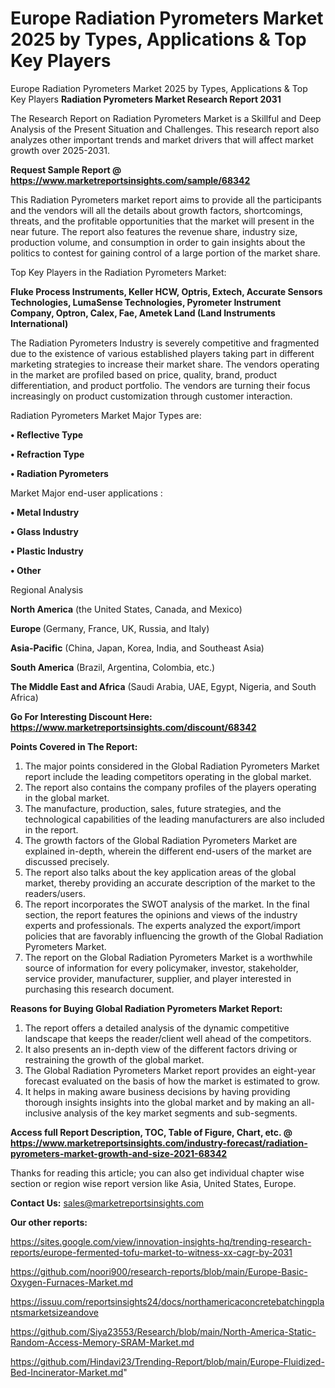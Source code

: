 # Europe Radiation Pyrometers Market 2025 by Types, Applications & Top Key Players
Europe Radiation Pyrometers Market 2025 by Types, Applications & Top Key Players
<strong>Radiation Pyrometers Market Research Report 2031</strong>

The Research Report on Radiation Pyrometers Market is a Skillful and Deep Analysis of the Present Situation and Challenges. This research report also analyzes other important trends and market drivers that will affect market growth over 2025-2031.

<strong>Request Sample Report @ <a href=https://www.marketreportsinsights.com/sample/68342>https://www.marketreportsinsights.com/sample/68342</a></strong>

This Radiation Pyrometers market report aims to provide all the participants and the vendors will all the details about growth factors, shortcomings, threats, and the profitable opportunities that the market will present in the near future. The report also features the revenue share, industry size, production volume, and consumption in order to gain insights about the politics to contest for gaining control of a large portion of the market share.

Top Key Players in the Radiation Pyrometers Market:

<strong>Fluke Process Instruments, Keller HCW, Optris, Extech, Accurate Sensors Technologies, LumaSense Technologies, Pyrometer Instrument Company, Optron, Calex, Fae, Ametek Land (Land Instruments International)</strong>

The Radiation Pyrometers Industry is severely competitive and fragmented due to the existence of various established players taking part in different marketing strategies to increase their market share. The vendors operating in the market are profiled based on price, quality, brand, product differentiation, and product portfolio. The vendors are turning their focus increasingly on product customization through customer interaction.

Radiation Pyrometers Market Major Types are:

<strong>• Reflective Type

• Refraction Type

• Radiation Pyrometers</strong>

Market Major end-user applications :

<strong>• Metal Industry

• Glass Industry

• Plastic Industry

• Other</strong>

Regional Analysis

</u><strong><b>North America</b></strong> (the United States, Canada, and Mexico)

<strong><b>Europe </b></strong>(Germany, France, UK, Russia, and Italy)

<strong><b>Asia-Pacific</b></strong> (China, Japan, Korea, India, and Southeast Asia)

<strong><b>South America</b></strong> (Brazil, Argentina, Colombia, etc.)

<strong><b>The Middle East and Africa</b></strong> (Saudi Arabia, UAE, Egypt, Nigeria, and South Africa)

<strong>Go For Interesting Discount Here: <a href=https://www.marketreportsinsights.com/discount/68342>https://www.marketreportsinsights.com/discount/68342</a></strong>

<strong>Points Covered in The Report:</strong>
<ol>
  <li>The major points considered in the Global Radiation Pyrometers Market report include the leading competitors operating in the global market.</li>
  <li>The report also contains the company profiles of the players operating in the global market.</li>
  <li>The manufacture, production, sales, future strategies, and the technological capabilities of the leading manufacturers are also included in the report.</li>
  <li>The growth factors of the Global Radiation Pyrometers Market are explained in-depth, wherein the different end-users of the market are discussed precisely.</li>
  <li>The report also talks about the key application areas of the global market, thereby providing an accurate description of the market to the readers/users.</li>
  <li>The report incorporates the SWOT analysis of the market. In the final section, the report features the opinions and views of the industry experts and professionals. The experts analyzed the export/import policies that are favorably influencing the growth of the Global Radiation Pyrometers Market.</li>
  <li>The report on the Global Radiation Pyrometers Market is a worthwhile source of information for every policymaker, investor, stakeholder, service provider, manufacturer, supplier, and player interested in purchasing this research document.</li>
</ol>
<strong>Reasons for Buying Global Radiation Pyrometers Market Report:</strong>

<ol>
  <li>The report offers a detailed analysis of the dynamic competitive landscape that keeps the reader/client well ahead of the competitors.</li>
  <li>It also presents an in-depth view of the different factors driving or restraining the growth of the global market.</li>
  <li>The Global Radiation Pyrometers Market report provides an eight-year forecast evaluated on the basis of how the market is estimated to grow.</li>
  <li>It helps in making aware business decisions by having providing thorough insights insights into the global market and by making an all-inclusive analysis of the key market segments and sub-segments.</li>
</ol>
<strong>Access full Report Description, TOC, Table of Figure, Chart, etc. @ <a href=https://www.marketreportsinsights.com/industry-forecast/radiation-pyrometers-market-growth-and-size-2021-68342>https://www.marketreportsinsights.com/industry-forecast/radiation-pyrometers-market-growth-and-size-2021-68342</a></strong>


Thanks for reading this article; you can also get individual chapter wise section or region wise report version like Asia, United States, Europe.

<strong>Contact Us:</strong>
sales@marketreportsinsights.com

<strong>Our other reports:</strong>

<a href=https://sites.google.com/view/innovation-insights-hq/trending-research-reports/europe-fermented-tofu-market-to-witness-xx-cagr-by-2031>https://sites.google.com/view/innovation-insights-hq/trending-research-reports/europe-fermented-tofu-market-to-witness-xx-cagr-by-2031</a>

<a href=https://github.com/noori900/research-reports/blob/main/Europe-Basic-Oxygen-Furnaces-Market.md>https://github.com/noori900/research-reports/blob/main/Europe-Basic-Oxygen-Furnaces-Market.md</a>

<a href=https://issuu.com/reportsinsights24/docs/northamericaconcretebatchingplantsmarketsizeandove>https://issuu.com/reportsinsights24/docs/northamericaconcretebatchingplantsmarketsizeandove</a>

<a href=https://github.com/Siya23553/Research/blob/main/North-America-Static-Random-Access-Memory-SRAM-Market.md>https://github.com/Siya23553/Research/blob/main/North-America-Static-Random-Access-Memory-SRAM-Market.md</a>

<a href=https://github.com/Hindavi23/Trending-Report/blob/main/Europe-Fluidized-Bed-Incinerator-Market.md>https://github.com/Hindavi23/Trending-Report/blob/main/Europe-Fluidized-Bed-Incinerator-Market.md</a>"
